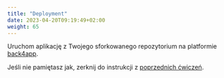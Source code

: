 ```yaml
---
title: "Deployment"
date: 2023-04-20T09:19:49+02:00
weight: 65
---
```


Uruchom aplikację z Twojego sforkowanego repozytorium na platformie 
[back4app](https://back4app.com).

Jeśli nie pamiętasz jak, zerknij do instrukcji z 
[poprzednich ćwiczeń](https://jdajda.github.io/mwo/web2-lab2/05_deployment/).

